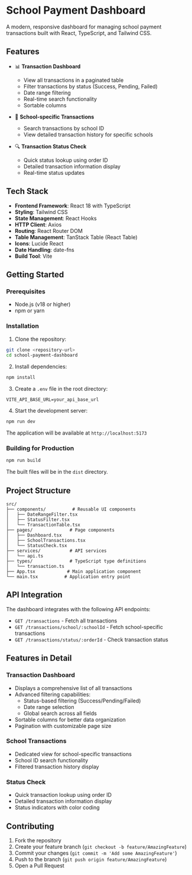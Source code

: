 # School Payment Dashboard

A modern, responsive dashboard for managing school payment transactions built with React, TypeScript, and Tailwind CSS.

## Features

- 📊 **Transaction Dashboard**
  - View all transactions in a paginated table
  - Filter transactions by status (Success, Pending, Failed)
  - Date range filtering
  - Real-time search functionality
  - Sortable columns

- 🏫 **School-specific Transactions**
  - Search transactions by school ID
  - View detailed transaction history for specific schools

- 🔍 **Transaction Status Check**
  - Quick status lookup using order ID
  - Detailed transaction information display
  - Real-time status updates

## Tech Stack

- **Frontend Framework**: React 18 with TypeScript
- **Styling**: Tailwind CSS
- **State Management**: React Hooks
- **HTTP Client**: Axios
- **Routing**: React Router DOM
- **Table Management**: TanStack Table (React Table)
- **Icons**: Lucide React
- **Date Handling**: date-fns
- **Build Tool**: Vite

## Getting Started

### Prerequisites

- Node.js (v18 or higher)
- npm or yarn

### Installation

1. Clone the repository:
```bash
git clone <repository-url>
cd school-payment-dashboard
```

2. Install dependencies:
```bash
npm install
```

3. Create a `.env` file in the root directory:
```env
VITE_API_BASE_URL=your_api_base_url
```

4. Start the development server:
```bash
npm run dev
```

The application will be available at `http://localhost:5173`

### Building for Production

```bash
npm run build
```

The built files will be in the `dist` directory.

## Project Structure

```
src/
├── components/          # Reusable UI components
│   ├── DateRangeFilter.tsx
│   ├── StatusFilter.tsx
│   └── TransactionTable.tsx
├── pages/              # Page components
│   ├── Dashboard.tsx
│   ├── SchoolTransactions.tsx
│   └── StatusCheck.tsx
├── services/           # API services
│   └── api.ts
├── types/              # TypeScript type definitions
│   └── transaction.ts
├── App.tsx            # Main application component
└── main.tsx          # Application entry point
```

## API Integration

The dashboard integrates with the following API endpoints:

- `GET /transactions` - Fetch all transactions
- `GET /transactions/school/:schoolId` - Fetch school-specific transactions
- `GET /transactions/status/:orderId` - Check transaction status

## Features in Detail

### Transaction Dashboard
- Displays a comprehensive list of all transactions
- Advanced filtering capabilities:
  - Status-based filtering (Success/Pending/Failed)
  - Date range selection
  - Global search across all fields
- Sortable columns for better data organization
- Pagination with customizable page size

### School Transactions
- Dedicated view for school-specific transactions
- School ID search functionality
- Filtered transaction history display

### Status Check
- Quick transaction lookup using order ID
- Detailed transaction information display
- Status indicators with color coding

## Contributing

1. Fork the repository
2. Create your feature branch (`git checkout -b feature/AmazingFeature`)
3. Commit your changes (`git commit -m 'Add some AmazingFeature'`)
4. Push to the branch (`git push origin feature/AmazingFeature`)
5. Open a Pull Request
